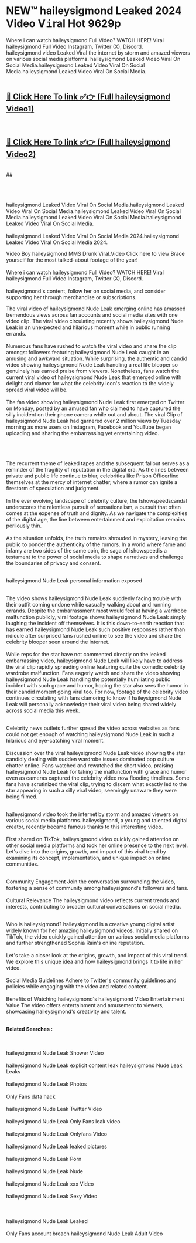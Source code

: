 
# NEW™ haileysigmond L𝚎aked 2024 Video V𝚒ral Hot 9629p

Where i can watch haileysigmond Full Video? WATCH HERE! Viral haileysigmond Full Video Instagram, Twitter (X), Discord. <br>
haileysigmond video Leaked Viral the internet by storm and amazed viewers on various social media platforms. haileysigmond Leaked Video Viral On Social Media.haileysigmond Leaked Video Viral On Social Media.haileysigmond Leaked Video Viral On Social Media.<br>
 <br>

##  <a href="https://clipsfans.site?title=haileysigmond&ref=git">🔴 Click Here To link ✅👉 (Full haileysigmond Video1) </a><br>
  <br>

##  <a href="https://clipsfans.site?title=haileysigmond&ref=git">🔴 Click Here To link ✅👉 (Full haileysigmond Video2)</a><br>
  <br>
  ##


  <br>

  <br>

<br><br>
haileysigmond Leaked Video Viral On Social Media.haileysigmond Leaked Video Viral On Social Media.haileysigmond Leaked Video Viral On Social Media.haileysigmond Leaked Video Viral On Social Media.haileysigmond Leaked Video Viral On Social Media.
<br><br>
haileysigmond Leaked Video Viral On Social Media 2024.haileysigmond Leaked Video Viral On Social Media 2024.


Video Boy haileysigmond MMS Drunk Viral.Video Click here to view Brace yourself for the most talked-about footage of the year!
<br><br>
Where i can watch haileysigmond Full Video? WATCH HERE! Viral haileysigmond Full Video Instagram, Twitter (X), Discord.
<br><br>
haileysigmond's content, follow her on social media, and consider supporting her through merchandise or subscriptions.


The viral video of haileysigmond Nude Leak emerging online has amassed tremendous views across fan accounts and social media sites with one video clip. The viral video circulating recently shows haileysigmond Nude Leak in an unexpected and hilarious moment while in public running errands.
<br><br>
Numerous fans have rushed to watch the viral video and share the clip amongst followers featuring haileysigmond Nude Leak caught in an amusing and awkward situation. While surprising, the authentic and candid video showing haileysigmond Nude Leak handling a real life blooper so genuinely has earned praise from viewers. Nonetheless, fans watch the current viral video of haileysigmond Nude Leak that emerged online with delight and clamor for what the celebrity icon's reaction to the widely spread viral video will be.
<br><br>
The fan video showing haileysigmond Nude Leak first emerged on Twitter on Monday, posted by an amused fan who claimed to have captured the silly incident on their phone camera while out and about. The viral Clip of haileysigmond Nude Leak had garnered over 2 million views by Tuesday morning as more users on Instagram, Facebook and YouTube began uploading and sharing the embarrassing yet entertaining video.
<br><br>


<br><br>
The recurrent theme of leaked tapes and the subsequent fallout serves as a reminder of the fragility of reputation in the digital era. As the lines between private and public life continue to blur, celebrities like Prison Officerfind themselves at the mercy of internet chatter, where a rumor can ignite a firestorm of speculation and judgment.
<br><br>
In the ever evolving landscape of celebrity culture, the Ishowspeedscandal underscores the relentless pursuit of sensationalism, a pursuit that often comes at the expense of truth and dignity. As we navigate the complexities of the digital age, the line between entertainment and exploitation remains perilously thin.
<br><br>
As the situation unfolds, the truth remains shrouded in mystery, leaving the public to ponder the authenticity of the rumors. In a world where fame and infamy are two sides of the same coin, the saga of Ishowspeedis a testament to the power of social media to shape narratives and challenge the boundaries of privacy and consent.
<br><br>





haileysigmond Nude Leak personal information exposed
<br><br>



The video shows haileysigmond Nude Leak suddenly facing trouble with their outfit coming undone while casually walking about and running errands. Despite the embarrassment most would feel at having a wardrobe malfunction publicly, viral footage shows haileysigmond Nude Leak simply laughing the incident off themselves. It is this down-to-earth reaction that has earned haileysigmond Nude Leak such positive responses rather than ridicule after surprised fans rushed online to see the video and share the celebrity blooper seen around the internet.
<br><br>
While reps for the star have not commented directly on the leaked embarrassing video, haileysigmond Nude Leak will likely have to address the viral clip rapidly spreading online featuring quite the comedic celebrity wardrobe malfunction. Fans eagerly watch and share the video showing haileysigmond Nude Leak handling the potentially humiliating public incident with such grace and humor, hoping the star also sees the humor in their candid moment going viral too. For now, footage of the celebrity video continues circulating with fans clamoring to know if haileysigmond Nude Leak will personally acknowledge their viral video being shared widely across social media this week.
<br><br>

Celebrity news outlets further spread the video across websites as fans could not get enough of watching haileysigmond Nude Leak in such a hilarious and eye-catching viral moment.
<br><br>
Discussion over the viral haileysigmond Nude Leak video showing the star candidly dealing with sudden wardrobe issues dominated pop culture chatter online. Fans watched and rewatched the short video, praising haileysigmond Nude Leak for taking the malfunction with grace and humor even as cameras captured the celebrity video now flooding timelines. Some fans have scrutinized the viral clip, trying to discern what exactly led to the star appearing in such a silly viral video, seemingly unaware they were being filmed.
<br><br>


haileysigmond video took the internet by storm and amazed viewers on various social media platforms. haileysigmond, a young and talented digital creator, recently became famous thanks to this interesting video.
<br><br>
First shared on TikTok, haileysigmond video quickly gained attention on other social media platforms and took her online presence to the next level. Let's dive into the origins, growth, and impact of this viral trend by examining its concept, implementation, and unique impact on online communities.
<br><br>

Community Engagement Join the conversation surrounding the video, fostering a sense of community among haileysigmond's followers and fans.
<br><br>
Cultural Relevance The haileysigmond video reflects current trends and interests, contributing to broader cultural conversations on social media.
<br><br>




Who is haileysigmond? haileysigmond is a creative young digital artist widely known for her amazing haileysigmond videos. Initially shared on TikTok, the video quickly gained attention on various social media platforms and further strengthened Sophia Rain's online reputation.
<br><br>
Let's take a closer look at the origins, growth, and impact of this viral trend. We explore this unique idea and how haileysigmond brings it to life in her video.
<br><br>
Social Media Guidelines Adhere to Twitter's community guidelines and policies while engaging with the video and related content.
<br><br>
Benefits of Watching haileysigmond's haileysigmond Video Entertainment Value The video offers entertainment and amusement to viewers, showcasing haileysigmond's creativity and talent.
<br><br>




<strong>Related Searches :</strong>

<br><br>
haileysigmond Nude Leak Shower Video
<br><br>
haileysigmond Nude Leak explicit content leak
haileysigmond Nude Leak Leaks
<br><br>
haileysigmond Nude Leak Photos
<br><br>
Only Fans data hack
<br><br>
haileysigmond Nude Leak Twitter Video
<br><br>
haileysigmond Nude Leak Only Fans leak video
<br><br>
haileysigmond Nude Leak Onlyfans Video
<br><br>
haileysigmond Nude Leak leaked pictures
<br><br>
haileysigmond Nude Leak Porn
<br><br>
haileysigmond Nude Leak Nude
<br><br>
haileysigmond Nude Leak xxx Video
<br><br>
haileysigmond Nude Leak Sexy Video
<br><br>
<br><br>
haileysigmond Nude Leak Leaked
<br><br>
Only Fans account breach
haileysigmond Nude Leak Adult Video
<br><br>